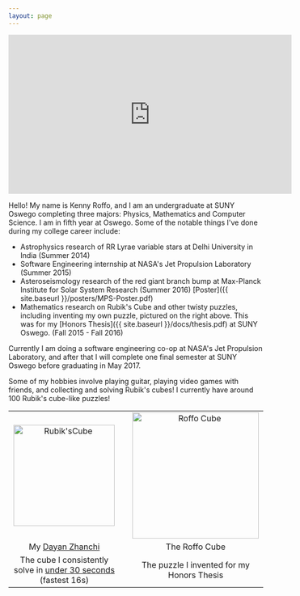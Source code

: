 ```yaml
---
layout: page
---
```


<div style="text-align:center">
<iframe width="560" height="315" src="https://www.youtube.com/embed/17ll6TWm45M"
frameborder="0" allowfullscreen></iframe>
</div>

Hello! My name is Kenny Roffo, and I am an undergraduate at SUNY Oswego completing
three majors: Physics, Mathematics and Computer Science. I am in fifth year at
Oswego. Some of the notable things I've done during my college career include:

- Astrophysics research of RR Lyrae variable stars at Delhi University in India
(Summer 2014)
- Software Engineering internship at NASA's Jet Propulsion Laboratory
(Summer 2015)
- Asteroseismology research of the red giant branch bump at Max-Planck Institute
for Solar System Research (Summer 2016) [Poster]({{ site.baseurl }}/posters/MPS-Poster.pdf)
- Mathematics research on Rubik's Cube and other twisty puzzles, including
inventing my own puzzle, pictured on the right above. This was for my [Honors
Thesis]({{ site.baseurl }}/docs/thesis.pdf) at SUNY Oswego. (Fall 2015 - Fall 2016)

Currently I am doing a software engineering co-op at NASA's Jet Propulsion
Laboratory, and after that I will complete one final semester at SUNY Oswego
before graduating in May 2017.

Some of my hobbies involve playing guitar, playing video games with friends, and
collecting and solving Rubik's cubes! I currently have around 100 Rubik's
cube-like puzzles!


<div class="topPhotos" id="head">
  <table width="100%">
    <tr>
      <td style="text-align:center">
        <img alt="Rubik'sCube"
             src="{{site.baseurl}}/assets/images/Cube.png" width="200">
      </td>
      <td widt="99%"></td>
      <td style="text-align:center">
        <img alt="Roffo Cube"
             src="{{site.baseurl}}/assets/images/MyCube.png" width="250">
      </td>
    </tr>
    <tr>
    <td style="text-align:center">My <a href=https://www.speedsolving.com/wiki/index.php/Dayan>Dayan Zhanchi</a></td>
      <td></td>
      <td style="text-align:center">The Roffo Cube</td>
    </tr>
    <tr>
      <td style="text-align:center">The cube I consistently solve in <a href=https://youtu.be/qPBg2xok04s>under 30 seconds</a> (fastest 16s)</td>
      <td></td>
      <td style="text-align:center">The puzzle I invented for my Honors Thesis</td>
    </tr>
  </table>
</div>
